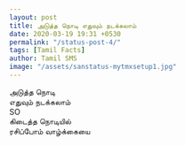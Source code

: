 ```yaml
---
layout: post
title: அடுத்த நொடி எதுவும் நடக்கலாம்
date: 2020-03-19 19:31 +0530
permalink: "/status-post-4/"
tags: [Tamil Facts]
author: Tamil SMS
image: "/assets/sanstatus-mytmxsetup1.jpg"
---
```


அடுத்த நொடி  
எதுவும் நடக்கலாம்  
SO  
கிடைத்த நொடியில்  
ரசிப்போம் வாழ்க்கையை  
